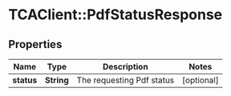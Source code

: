 # TCAClient::PdfStatusResponse

## Properties
Name | Type | Description | Notes
------------ | ------------- | ------------- | -------------
**status** | **String** | The requesting Pdf status | [optional] 

